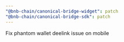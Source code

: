 ```yaml
---
"@bnb-chain/canonical-bridge-widget": patch
"@bnb-chain/canonical-bridge-sdk": patch
---
```


Fix phantom wallet deelink issue on mobile
